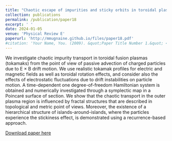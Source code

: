 ```yaml
---
title: "Chaotic escape of impurities and sticky orbits in toroidal plasmas"
collection: publications
permalink: /publication/paper18
excerpt: ' '
date: 2024-01-05
venue: 'Physical Review E'
paperurl: 'http://mmugnaine.github.io/files/paper18.pdf'
#citation: 'Your Name, You. (2009). &quot;Paper Title Number 1.&quot; <i>Journal 1</i>. 1(1).'
---
```

We investigate chaotic impurity transport in toroidal fusion plasmas (tokamaks) from the point of view of passive advection of charged particles due to E × B drift motion. We use realistic tokamak profiles for electric and magnetic fields as well as toroidal rotation effects, and consider also the effects of electrostatic fluctuations due to drift instabilities on particle motion. A time-dependent one degree-of-freedom Hamiltonian system is obtained and numerically investigated through a symplectic map in a Poincaré surface of section. We show that
the chaotic transport in the outer plasma region is influenced by fractal structures that are described in topological and metric point of views. Moreover, the existence of a hierarchical structure of islands-around-islands, where the particles experience the stickiness effect, is demonstrated using a recurrence-based approach.

[Download paper here](http://mmugnaine.github.io/files/paper18.pdf)


